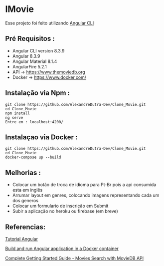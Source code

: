 # IMovie

Esse projeto foi feito utilizando [Angular CLI](https://github.com/angular/angular-cli)

## Pré Requisitos :

- Angular CLI version 8.3.9
- Angular 8.3.9
- Angular Material 8.1.4
- AngularFire 5.2.1
- API -> https://www.themoviedb.org
- Docker -> https://www.docker.com/

## Instalação via Npm :

```
git clone https://github.com/AlexandreDutra-Dev/Clone_Movie.git
cd Clone_Movie
npm install
ng serve
Entre em : localhost:4200/

```
## Instalaçao via Docker :
```
git clone https://github.com/AlexandreDutra-Dev/Clone_Movie.git
cd Clone_Movie
docker-compose up --build

```
## Melhorias :

- Colocar um botão de troca de idioma para Pt-Br pois a api consumida esta em inglês
- Arrumar layout em genres, colocando imagens representando cada um dos generos
- Colocar um formulario de inscrição em Submit
- Subir a aplicação no heroku ou firebase (em breve)

## Referencias:

[Tutorial Angular](https://angular.io/tutorial)

[Build and run Angular application in a Docker container](https://wkrzywiec.medium.com/build-and-run-angular-application-in-a-docker-container-b65dbbc50be8)

[Complete Getting Started Guide - Movies Search with MovieDB API](https://www.youtube.com/watch?v=bqSSLr8A8PU&t=2515s)

